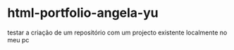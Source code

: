 # html-portfolio-angela-yu
testar a criação de um repositório com um projecto existente localmente no meu pc
